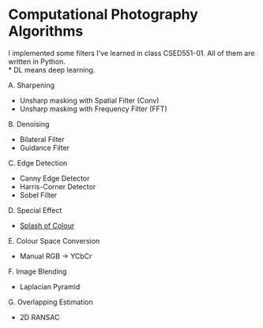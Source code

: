 # Computational Photography Algorithms

I implemented some filters I've learned in class CSED551-01. All of them are written in Python.    
\* DL means deep learning.  

A. Sharpening  
  - Unsharp masking with Spatial Filter (Conv)  
  - Unsharp masking with Frequency Filter (FFT)
  
B. Denoising   
  - Bilateral Filter  
  - Guidance Filter  
    
C. Edge Detection  
  - Canny Edge Detector  
  - Harris-Corner Detector  
  - Sobel Filter  
  
D. Special Effect  
  - [Splash of Colour](https://github.com/koominsoo/Splash_of_Colour/blob/master/README.md)  
  
E. Colour Space Conversion  
  - Manual RGB -> YCbCr  

F. Image Blending
  - Laplacian Pyramid

G. Overlapping Estimation
  - 2D RANSAC
